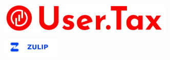 [![מִשׁתַמֵשׁ. מַס](https://raw.githubusercontent.com/user-tax/user.tax-img/main/f/logo-txt.svg)](https://user.tax)

[![זוליפ](https://raw.githubusercontent.com/user-tax/user.tax-img/main/f/Zulip.svg)](https://user-tax.zulipchat.com)